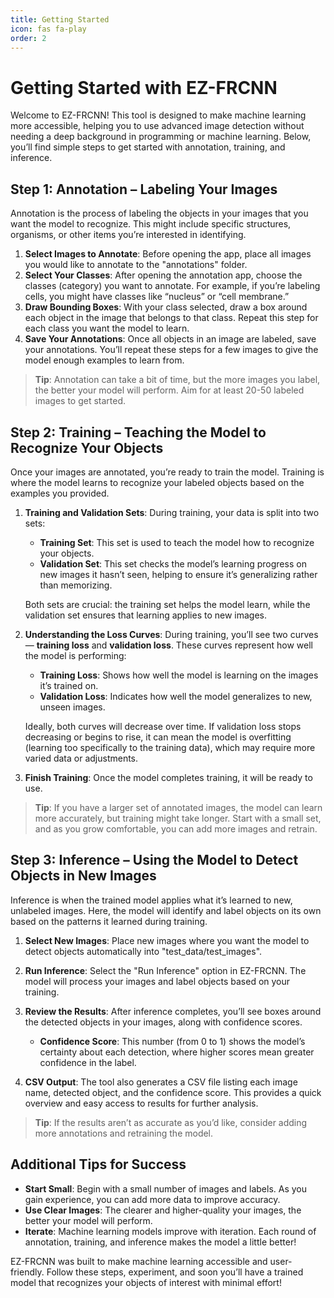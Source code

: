```yaml
---
title: Getting Started
icon: fas fa-play
order: 2
---
```


# Getting Started with EZ-FRCNN

Welcome to EZ-FRCNN! This tool is designed to make machine learning more accessible, helping you to use advanced image detection without needing a deep background in programming or machine learning. Below, you’ll find simple steps to get started with annotation, training, and inference.

## Step 1: Annotation – Labeling Your Images

Annotation is the process of labeling the objects in your images that you want the model to recognize. This might include specific structures, organisms, or other items you’re interested in identifying.

1. **Select Images to Annotate**: Before opening the app, place all images you would like to annotate to the "annotations" folder.
2. **Select Your Classes**: After opening the annotation app, choose the classes (category) you want to annotate. For example, if you’re labeling cells, you might have classes like “nucleus” or “cell membrane.”
3. **Draw Bounding Boxes**: With your class selected, draw a box around each object in the image that belongs to that class. Repeat this step for each class you want the model to learn.
4. **Save Your Annotations**: Once all objects in an image are labeled, save your annotations. You’ll repeat these steps for a few images to give the model enough examples to learn from.

> **Tip**: Annotation can take a bit of time, but the more images you label, the better your model will perform. Aim for at least 20-50 labeled images to get started.

## Step 2: Training – Teaching the Model to Recognize Your Objects

Once your images are annotated, you’re ready to train the model. Training is where the model learns to recognize your labeled objects based on the examples you provided.

1. **Training and Validation Sets**: During training, your data is split into two sets:
   - **Training Set**: This set is used to teach the model how to recognize your objects.
   - **Validation Set**: This set checks the model’s learning progress on new images it hasn’t seen, helping to ensure it’s generalizing rather than memorizing.
   
   Both sets are crucial: the training set helps the model learn, while the validation set ensures that learning applies to new images.

2. **Understanding the Loss Curves**: During training, you’ll see two curves— **training loss** and **validation loss**. These curves represent how well the model is performing:
   - **Training Loss**: Shows how well the model is learning on the images it’s trained on.
   - **Validation Loss**: Indicates how well the model generalizes to new, unseen images.
   
   Ideally, both curves will decrease over time. If validation loss stops decreasing or begins to rise, it can mean the model is overfitting (learning too specifically to the training data), which may require more varied data or adjustments.

3. **Finish Training**: Once the model completes training, it will be ready to use. 

> **Tip**: If you have a larger set of annotated images, the model can learn more accurately, but training might take longer. Start with a small set, and as you grow comfortable, you can add more images and retrain.

## Step 3: Inference – Using the Model to Detect Objects in New Images

Inference is when the trained model applies what it’s learned to new, unlabeled images. Here, the model will identify and label objects on its own based on the patterns it learned during training.

1. **Select New Images**: Place new images where you want the model to detect objects automatically into "test_data/test_images".
2. **Run Inference**: Select the "Run Inference" option in EZ-FRCNN. The model will process your images and label objects based on your training.
3. **Review the Results**: After inference completes, you’ll see boxes around the detected objects in your images, along with confidence scores. 

   - **Confidence Score**: This number (from 0 to 1) shows the model’s certainty about each detection, where higher scores mean greater confidence in the label.
   
4. **CSV Output**: The tool also generates a CSV file listing each image name, detected object, and the confidence score. This provides a quick overview and easy access to results for further analysis.

> **Tip**: If the results aren’t as accurate as you’d like, consider adding more annotations and retraining the model.

## Additional Tips for Success

- **Start Small**: Begin with a small number of images and labels. As you gain experience, you can add more data to improve accuracy.
- **Use Clear Images**: The clearer and higher-quality your images, the better your model will perform.
- **Iterate**: Machine learning models improve with iteration. Each round of annotation, training, and inference makes the model a little better!

EZ-FRCNN was built to make machine learning accessible and user-friendly. Follow these steps, experiment, and soon you’ll have a trained model that recognizes your objects of interest with minimal effort!
